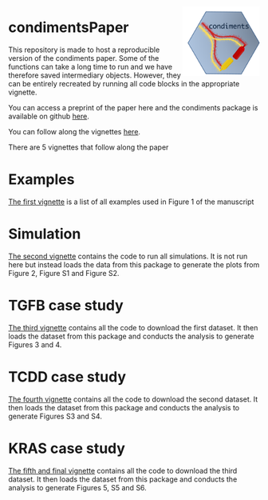 <a href='https://hectorrdb.github.io/condiments'><img src='vignettes/sticker.png' align="right" height="138.5"/></a>

# condimentsPaper

This repository is made to host a reproducible version of the condiments paper. Some of the functions can take a long time to 
run and we have therefore saved intermediary objects. However, they can be entirely recreated by running all code blocks in the appropriate vignette. 

You can access a preprint of the paper here and the condiments package is available on github [here](https://github.com/HectorRDB/condiments).

You can follow along the vignettes [here](https://hectorrdb.github.io/condimentsPaper/articles/).

There are 5 vignettes that follow along the paper

# Examples

[The first vignette](https://hectorrdb.github.io/condimentsPaper//articles/Examples.html) is a list of all examples used in Figure 1 of the manuscript

# Simulation

[The second vignette](https://hectorrdb.github.iocondimentsPaper/Simulations.html) contains the code to run all simulations. It is not run here but instead loads the data from this package to generate the plots from Figure 2,
Figure S1 and Figure S2. 


# TGFB case study

[The third vignette](https://hectorrdb.github.io/condimentsPaper/articles/TGFB.html) contains all the code to download the first dataset. It then loads the dataset from this package and conducts the analysis to generate 
Figures 3 and 4.


# TCDD case study

[The fourth vignette](https://hectorrdb.github.io/condimentsPaper/articles/TCDD.html) contains all the code to download the second dataset. It then loads the dataset from this package and conducts the analysis to generate 
Figures S3 and S4.

# KRAS case study

[The fifth and final vignette](https://hectorrdb.github.io/condimentsPaper/articles/KRAS.html) contains all the code to download the third dataset. It then loads the dataset from this package and conducts the analysis to generate 
Figures 5, S5 and S6.
